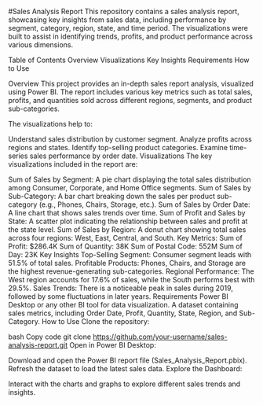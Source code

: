   #Sales Analysis Report
This repository contains a sales analysis report, showcasing key insights from sales data, including performance by segment, category, region, state, and time period. The visualizations were built to assist in identifying trends, profits, and product performance across various dimensions.

Table of Contents
Overview
Visualizations
Key Insights
Requirements
How to Use

Overview
This project provides an in-depth sales report analysis, visualized using Power BI. The report includes various key metrics such as total sales, profits, and quantities sold across different regions, segments, and product sub-categories.

The visualizations help to:

Understand sales distribution by customer segment.
Analyze profits across regions and states.
Identify top-selling product categories.
Examine time-series sales performance by order date.
Visualizations
The key visualizations included in the report are:

Sum of Sales by Segment: A pie chart displaying the total sales distribution among Consumer, Corporate, and Home Office segments.
Sum of Sales by Sub-Category: A bar chart breaking down the sales per product sub-category (e.g., Phones, Chairs, Storage, etc.).
Sum of Sales by Order Date: A line chart that shows sales trends over time.
Sum of Profit and Sales by State: A scatter plot indicating the relationship between sales and profit at the state level.
Sum of Sales by Region: A donut chart showing total sales across four regions: West, East, Central, and South.
Key Metrics:
Sum of Profit: $286.4K
Sum of Quantity: 38K
Sum of Postal Code: 552M
Sum of Day: 23K
Key Insights
Top-Selling Segment: Consumer segment leads with 51.5% of total sales.
Profitable Products: Phones, Chairs, and Storage are the highest revenue-generating sub-categories.
Regional Performance: The West region accounts for 17.6% of sales, while the South performs best with 29.5%.
Sales Trends: There is a noticeable peak in sales during 2019, followed by some fluctuations in later years.
Requirements
Power BI Desktop or any other BI tool for data visualization.
A dataset containing sales metrics, including Order Date, Profit, Quantity, State, Region, and Sub-Category.
How to Use
Clone the repository:

bash
Copy code
git clone https://github.com/your-username/sales-analysis-report.git
Open in Power BI Desktop:

Download and open the Power BI report file (Sales_Analysis_Report.pbix).
Refresh the dataset to load the latest sales data.
Explore the Dashboard:

Interact with the charts and graphs to explore different sales trends and insights.
